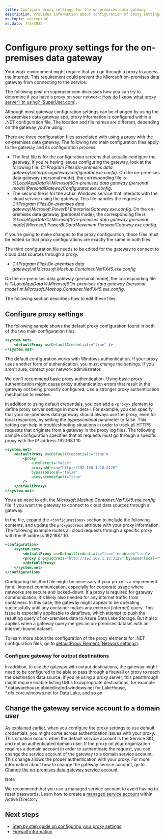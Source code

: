 ```yaml
---
title: Configure proxy settings for the on-premises data gateway
description: Provides information about configuration of proxy settings for the on-premises data gateway.
ms.topic: conceptual
ms.date: 7/5/2023
---
```

# Configure proxy settings for the on-premises data gateway

Your work environment might require that you go through a proxy to access the internet. This requirement could prevent the Microsoft on-premises data gateway from connecting to the service.

The following post on superuser.com discusses how you can try to determine if you have a proxy on your network:
[How do I know what proxy server I'm using? (SuperUser.com)](https://superuser.com/questions/346372/how-do-i-know-what-proxy-server-im-using).

Although most gateway configuration settings can be changed by using the on-premises data gateway app, proxy information is configured within a .NET configuration file. The location and file names are different, depending on the gateway you're using.

There are three configuration files associated with using a proxy with the on-premises data gateway. The following two main configuration files apply to the gateway and its configuration process.

* The first file is for the configuration screens that actually configure the gateway. If you're having issues configuring the gateway, look at the following file: _C:\Program Files\On-premises data gateway\enterprisegatewayconfigurator.exe.config_. On the on-premises data gateway (personal mode), the corresponding file is _%LocalAppData%\Microsoft\On-premises data gateway (personal mode)\PersonalGatewayConfigurator.exe.config_.
* The second file is for the actual Windows service that interacts with the cloud service using the gateway. This file handles the requests: _C:\Program Files\On-premises data gateway\Microsoft.PowerBI.EnterpriseGateway.exe.config_. On the on-premises data gateway (personal mode), the corresponding file is _%LocalAppData%\Microsoft\On-premises data gateway (personal mode)\Microsoft.PowerBI.DataMovement.PersonalGateway.exe.config_.

If you're going to make changes to the proxy configuration, these files must be edited so that proxy configurations are exactly the same in both files.

The third configuration file needs to be edited for the gateway to connect to cloud data sources through a proxy.

* _C:\Program Files\On-premises data gateway\m\Microsoft.Mashup.Container.NetFX45.exe.config_

On the on-premises data gateway (personal mode), the corresponding file is _%LocalAppData%\Microsoft\On-premises data gateway (personal mode)\m\Microsoft.Mashup.Container.NetFX45.exe.config_.

The following section describes how to edit these files.

## Configure proxy settings

The following sample shows the default proxy configuration found in both of the two main configuration files.

```xml
<system.net>
    <defaultProxy useDefaultCredentials="true" />
</system.net>
```

The default configuration works with Windows authentication. If your proxy uses another form of authentication, you must change the settings. If you aren't sure, contact your network administrator.

We don't recommend basic proxy authentication. Using basic proxy authentication might cause proxy authentication errors that result in the gateway not being properly configured. Use a stronger proxy authentication mechanism to resolve.

In addition to using default credentials, you can add a `<proxy>` element to define proxy server settings in more detail. For example, you can specify that your on-premises data gateway should always use the proxy, even for local resources, by setting the *bypassonlocal* parameter to false. This setting can help in troubleshooting situations in order to track all HTTPS requests that originate from a gateway in the proxy log files. The following sample configuration specifies that all requests must go through a specific proxy with the IP address 192.168.1.10.

```xml
<system.net>
    <defaultProxy useDefaultCredentials="true">
        <proxy  
            autoDetect="false"  
            proxyaddress="http://192.168.1.10:3128"  
            bypassonlocal="false"  
            usesystemdefault="true"
        />  
    </defaultProxy>
</system.net>
```

You also need to edit the _Microsoft.Mashup.Container.NetFX45.exe.config_ file if you want the gateway to connect to cloud data sources through a gateway.

In the file, expand the `<configurations>` section to include the following contents, and update the `proxyaddress` attribute with your proxy information. The following example routes all cloud requests through a specific proxy with the IP address 192.168.1.10.

```xml
<configuration>
    <system.net>
        <defaultProxy useDefaultCredentials="true" enabled="true">
        <proxy proxyaddress="http://192.168.1.10:3128" bypassonlocal="true" />
        </defaultProxy>
    </system.net>
</configuration>
```

Configuring this third file might be necessary if your proxy is a requirement for all internet communication, especially for corporate usage where networks are secure and locked-down. If a proxy is required for gateway communication, it's likely also needed for any internet traffic from containers. In this case, the gateway might appear to be operating successfully until any container makes any external (internet) query. This issue is especially applicable to dataflows, which attempt to push the resulting query of on-premises data to Azure Data Lake Storage. But it also applies when a gateway query merges an on-premises dataset with an internet-bound dataset.

To learn more about the configuration of the proxy elements for .NET configuration files, go to [defaultProxy Element (Network settings)](/dotnet/framework/configure-apps/file-schema/network/defaultproxy-element-network-settings).

### Configure gateway for output destinations

In addition, to use the gateway with output destinations, the gateway might need to be configured to be able to pass through a firewall or proxy to reach the destination data source. If you're using a proxy server, this passthrough might require enable-listing URLs to appropriate destinations, for example \*.datawarehouse.pbidedicated.windows.net for LakeHouse, \*.dfs.core.windows.net for Data Lake, and so on.

## Change the gateway service account to a domain user

As explained earlier, when you configure the proxy settings to use default credentials, you might come across authentication issues with your proxy. This situation occurs when the default service account is the Service SID, and not an authenticated domain user.
If the proxy on your organization requires a domain account in order to authenticate the request, you can change the service account of the gateway to a domain service account. This change allows the proper authentication with your proxy.
For more information about how to change the gateway service account, go to [Change the on-premises data gateway service account](service-gateway-service-account.md).

> [!NOTE]
> We recommend that you use a managed service account to avoid having to reset passwords. Learn how to create a [managed service account](/previous-versions/windows/it-pro/windows-server-2008-R2-and-2008/dd548356(v=ws.10)) within Active Directory.
>

## Next steps

* [Step by step guide on configuring your proxy settings](service-gateway-proxy-setup-guide.md)
* [Firewall information](service-gateway-tshoot.md#firewall-or-proxy)  
